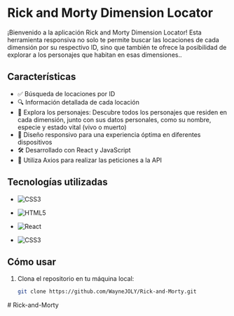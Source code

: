 # Rick and Morty Dimension Locator

¡Bienvenido a la aplicación Rick and Morty Dimension Locator! Esta herramienta responsiva no solo te permite buscar las locaciones de cada dimensión por su respectivo ID, sino que también te ofrece la posibilidad de explorar a los personajes que habitan en esas dimensiones..

## Características

- ✅ Búsqueda de locaciones por ID
- 🔍 Información detallada de cada locación
- 👥 Explora los personajes: Descubre todos los personajes que residen en cada dimensión, junto con sus datos personales, como su nombre, especie y estado vital (vivo o muerto)
- 📱 Diseño responsivo para una experiencia óptima en diferentes dispositivos
- 🛠️ Desarrollado con React y JavaScript
- 🔗 Utiliza Axios para realizar las peticiones a la API

## Tecnologías utilizadas


- ![CSS3](https://img.shields.io/badge/css3-%231572B6.svg?style=for-the-badge&logo=css3&logoColor=white)

- ![HTML5](https://img.shields.io/badge/html5-%231572B6.svg?style=for-the-badge&logo=html5&logoColor=white)
-  ![React](https://img.shields.io/badge/react-%231572B6.svg?style=for-the-badge&logo=react&logoColor=%212125)

- ![CSS3](https://img.shields.io/badge/axiox-%231572B6.svg?style=for-the-badge&logo=axios&logoColor=white)
## Cómo usar

1. Clona el repositorio en tu máquina local:

   ```bash
   git clone https://github.com/WayneJOLY/Rick-and-Morty.git
#   R i c k - a n d - M o r t y 
 
 
